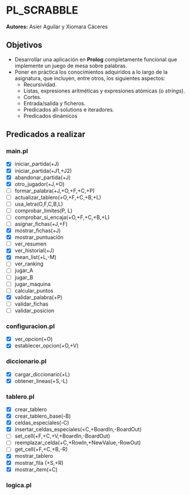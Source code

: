 # PL_SCRABBLE

**Autores:** Asier Aguilar y Xiomara Cáceres

## Objetivos

- Desarrollar una aplicación en **Prolog** completamente funcional que implemente un juego de mesa sobre palabras.
- Poner en práctica los conocimientos adquiridos a lo largo de la asignatura, que incluyen, entre otros, los siguientes aspectos:
  - Recursividad.
  - Listas, expresiones aritméticas y expresiones atómicas (o *strings*).
  - Cortes.
  - Entrada/salida y ficheros.
  - Predicados all-solutions e iteradores.
  - Predicados dinámicos

## Predicados a realizar

### main.pl

- [x] iniciar_partida(+J)
- [x] iniciar_partida(+J1,+J2)
- [x] abandonar_partida(+J)
- [x] otro_jugador(+J,+O)
- [ ] formar_palabra(+J,+O,+F,+C,+P)
- [ ] actualizar_tablero(+O,+F,+C,+B,+L)
- [ ] usa_letra(O,F,C,B,L)
- [ ] comprobar_limites(P, L)
- [ ] comprobar_si_encaja(+O,+F,+C,+B,+L)
- [ ] asignar_fichas(+J,+F)
- [x] mostrar_fichas(+J)
- [x] mostrar_puntuación
- [ ] ver_resumen
- [x] ver_historial(+J)
- [x] mean_list(+L,-M)
- [ ] ver_ranking
- [ ] jugar_A
- [ ] jugar_B
- [ ] jugar_maquina
- [ ] calcular_puntos
- [x] validar_palabra(+P)
- [ ] validar_fichas
- [ ] validar_posicion

### configuracion.pl

- [x] ver_opcion(+O)
- [x] establecer_opcion(+O,+V)

### diccionario.pl

- [x] cargar_diccionario(+L)
- [x] obtener_lineas(+S,-L)

### tablero.pl

- [x] crear_tablero
- [x] crear_tablero_base(-B)
- [x] celdas_especiales(-C)
- [x] insertar_celdas_especiales(+C,+BoardIn,-BoardOut)
- [ ] set_cell(+F,+C,+V,+BoardIn,-BoardOut)
- [ ] reemplazar_celda(+C,+RowIn,+NewValue,-RowOut)
- [ ] get_cell(+F,+C,+B,-R)
- [x] mostrar_tablero
- [x] mostrar_fila (+S,+R)
- [x] mostrar_item(+C)

### logica.pl
